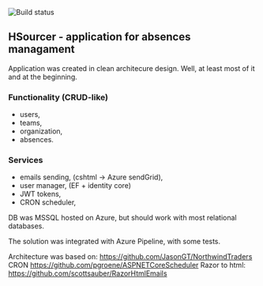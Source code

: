 ![Build status](https://dev.azure.com/HsourcerDevops/HSourcer/_apis/build/status/hsourcerapp%20-%20CI)

## HSourcer - application for absences managament

Application was created in clean architecure design. Well, at least most of it and at the beginning.
### Functionality (CRUD-like)
* users,
* teams,
* organization,
* absences.
### Services
* emails sending, (cshtml -> Azure sendGrid),
* user manager, (EF + identity core)
* JWT tokens,
* CRON scheduler,

DB was MSSQL hosted on Azure, but should work with most relational databases.

The solution was integrated with Azure Pipeline, with some tests.

Architecture was based on:
https://github.com/JasonGT/NorthwindTraders
CRON
https://github.com/pgroene/ASPNETCoreScheduler
Razor to html:
https://github.com/scottsauber/RazorHtmlEmails
